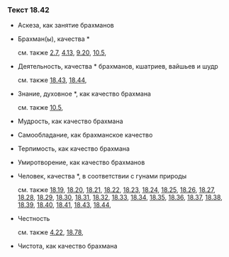 ### Текст 18.42
	
- Аскеза, как занятие брахманов

	
- Брахман(ы), качества *

	см. также  [2.7](../02/0207.md),  [4.13](../04/0413.md),  [9.20](../09/0920.md),  [10.5](../10/1005.md), 
	
- Деятельность, качества * брахманов, кшатриев, вайшьев и шудр

	см. также  [18.43](../18/1843.md),  [18.44](../18/1844.md), 
	
- Знание, духовное *, как качество брахмана

	см. также  [10.5](../10/1005.md), 
	
- Мудрость, как качество брахмана

	
- Самообладание, как брахманское качество

	
- Терпимость, как качество брахмана

	
- Умиротворение, как качество брахманов

	
- Человек, качества *, в соответствии с гунами природы

	см. также  [18.19](../18/1819.md),  [18.20](../18/1820.md),  [18.21](../18/1821.md),  [18.22](../18/1822.md),  [18.23](../18/1823.md),  [18.24](../18/1824.md),  [18.25](../18/1825.md),  [18.26](../18/1826.md),  [18.27](../18/1827.md),  [18.28](../18/1828.md),  [18.29](../18/1829.md),  [18.30](../18/1830.md),  [18.31](../18/1831.md),  [18.32](../18/1832.md),  [18.33](../18/1833.md),  [18.34](../18/1834.md),  [18.35](../18/1835.md),  [18.36](../18/1836.md),  [18.37](../18/1837.md),  [18.38](../18/1838.md),  [18.39](../18/1839.md),  [18.40](../18/1840.md),  [18.41](../18/1841.md),  [18.43](../18/1843.md),  [18.44](../18/1844.md), 
	
- Честность

	см. также  [4.22](../04/0422.md),  [18.78](../18/1878.md), 
	
- Чистота, как качество брахмана

